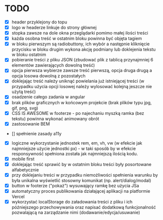 # TODO

- [x] header przyklejony do topu
- [x] logo w headerze linkuje do strony głównej
- [x] stopka zawsze na dole okna przeglądarki pomimo małej ilości treści
- [x] każda osobna treść w ostatnim bloku powinna być objęta tagiem
- [x] w bloku pierwszym są radiobuttony, ich wybór a następnie kliknięcie przycisku w bloku drugim wykona akcję podmiany lub doklejenia tekstu w bloku ostatnim
- [x] pobieranie treści z pliku JSON (zbudować plik z tablicą przynajmniej 6 elementów zawierających dowolną treść)
- [x] opcja pierwsza wybierze zawsze treść pierwszą, opcja druga drugą a opcja losowa dowolną z pozostałych
- [x] doklejając treść należy uniknąć powielania już istniejącej treści (w przypadku użycia opcji losowej należy wylosować kolejną jeszcze nie użytą treść)
- [x] osadzenie całego zadania w angular
- [x] brak plików graficznych w końcowym projekcie (brak plików typu jpg, gif, png, svg)
- [x] CSS IS AWESOME w footerze - po najechaniu myszką ramka (bez tekstu) powinna wykonać animowany obrót
- [x] zastosowanie BEM
- [] spełnienie zasady a11y
- [x] logiczne wykorzystanie jednostek rem, em, vh, vw (w efekcie jak najmniejsze użycie jednostki px) - w taki sposób by w efekcie responsywność spełniona została jak najmniejszą ilością kodu.
- [x] mobile first
- [x] doklejając treść sprawić by w ostatnim bloku treści były posortowane alfabetycznie
- [x] przy doklejaniu treści w przypadku niemożliwości spełnienia warunku by była unikalna wyświetlić stosowny komunikat (np. alert/dialog/modal)
- [x] button w footerze ("pokaż") wysuwający ramkę bez użycia JSa
- [x] automatyczny proces publikowania działającej aplikacji na platformie Vercel
- [x] wykorzystać localStorage do załadowania treści z pliku i ich późniejszego przechowywania oraz napisać dodatkową funkcjonalność pozwalającą na zarządzanie nimi (dodawanie/edycja/usuwanie)
